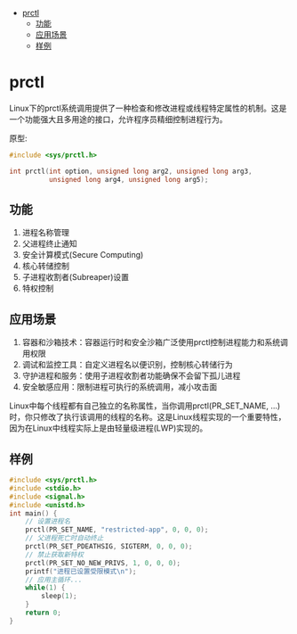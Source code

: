 <!--toc:start-->
- [prctl](#prctl)
  - [功能](#功能)
  - [应用场景](#应用场景)
  - [样例](#样例)
<!--toc:end-->

# prctl
Linux下的prctl系统调用提供了一种检查和修改进程或线程特定属性的机制。这是一个功能强大且多用途的接口，允许程序员精细控制进程行为。

原型:
```c
#include <sys/prctl.h>

int prctl(int option, unsigned long arg2, unsigned long arg3,
          unsigned long arg4, unsigned long arg5);
```

## 功能
1. 进程名称管理
2. 父进程终止通知
3. 安全计算模式(Secure Computing)
4. 核心转储控制
5. 子进程收割者(Subreaper)设置
6. 特权控制

## 应用场景

1. 容器和沙箱技术：容器运行时和安全沙箱广泛使用prctl控制进程能力和系统调用权限
2. 调试和监控工具：自定义进程名以便识别，控制核心转储行为
3. 守护进程和服务：使用子进程收割者功能确保不会留下孤儿进程
4. 安全敏感应用：限制进程可执行的系统调用，减小攻击面

Linux中每个线程都有自己独立的名称属性，当你调用prctl(PR_SET_NAME, ...)时，你只修改了执行该调用的线程的名称。这是Linux线程实现的一个重要特性，因为在Linux中线程实际上是由轻量级进程(LWP)实现的。



## 样例
```c++
#include <sys/prctl.h>
#include <stdio.h>
#include <signal.h>
#include <unistd.h>
int main() {
    // 设置进程名
    prctl(PR_SET_NAME, "restricted-app", 0, 0, 0);
    // 父进程死亡时自动终止
    prctl(PR_SET_PDEATHSIG, SIGTERM, 0, 0, 0);
    // 禁止获取新特权
    prctl(PR_SET_NO_NEW_PRIVS, 1, 0, 0, 0);
    printf("进程已设置受限模式\n");
    // 应用主循环...
    while(1) {
        sleep(1);
    }
    return 0;
}
```
